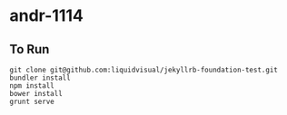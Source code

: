 andr-1114
=============================

## To Run

    git clone git@github.com:liquidvisual/jekyllrb-foundation-test.git
    bundler install
    npm install
    bower install
    grunt serve